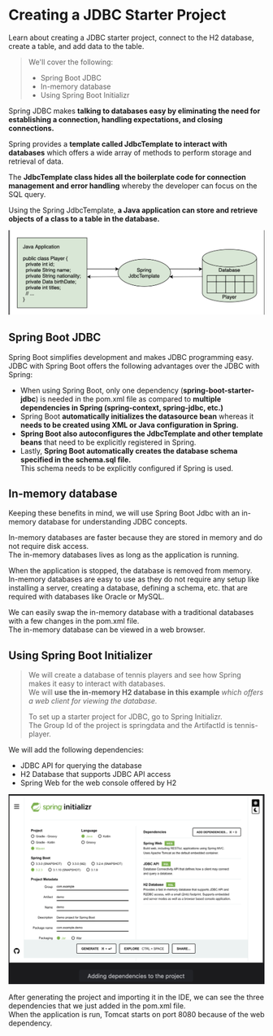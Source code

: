 # Creating a JDBC Starter Project

Learn about creating a JDBC starter project, connect to the H2 database, create a table, and add data to the table.

> We'll cover the following:
>
> - Spring Boot JDBC
> - In-memory database
> - Using Spring Boot Initializr

Spring JDBC makes **talking to databases easy by eliminating the need for establishing a connection, handling expectations, and closing connections.**

Spring provides a **template called JdbcTemplate to interact with databases** which offers a wide array of methods to perform storage and retrieval of data.

The **JdbcTemplate class hides all the boilerplate code for connection management and error handling** whereby the developer can focus on the SQL query.

Using the Spring JdbcTemplate, **a Java application can store and retrieve objects of a class to a table in the database.**

![jdbcTemplate](./images/1-1-jdbcTemplate.png)

## Spring Boot JDBC

Spring Boot simplifies development and makes JDBC programming easy.  
JDBC with Spring Boot offers the following advantages over the JDBC with Spring:

- When using Spring Boot, only one dependency (**spring-boot-starter-jdbc**) is needed in the pom.xml file as compared to **multiple dependencies in Spring (spring-context, spring-jdbc, etc.)**
- Spring Boot **automatically initializes the datasource bean** whereas it **needs to be created using XML or Java configuration in Spring.**
- **Spring Boot also autoconfigures the JdbcTemplate and other template beans** that need to be explicitly registered in Spring.
- Lastly, **Spring Boot automatically creates the database schema specified in the schema.sql file.**  
   This schema needs to be explicitly configured if Spring is used.

## In-memory database

Keeping these benefits in mind, we will use Spring Boot Jdbc with an in-memory database for understanding JDBC concepts.

In-memory databases are faster because they are stored in memory and do not require disk access.  
 The in-memory databases lives as long as the application is running.

When the application is stopped, the database is removed from memory.  
 In-memory databases are easy to use as they do not require any setup like installing a server, creating a database, defining a schema, etc. that are required with databases like Oracle or MySQL.

We can easily swap the in-memory database with a traditional databases with a few changes in the pom.xml file.  
 The in-memory database can be viewed in a web browser.

## Using Spring Boot Initializer

> We will create a database of tennis players and see how Spring makes it easy to interact with databases.  
>  We will **use the in-memory H2 database in this example** _which offers a web client for viewing the database._
>
> To set up a starter project for JDBC, go to Spring Initializr.  
>  The Group Id of the project is springdata and the ArtifactId is tennis-player.

We will add the following dependencies:

- JDBC API for querying the database
- H2 Database that supports JDBC API access
- Spring Web for the web console offered by H2

![adding dependencies to the project](./images/1-2-adding-dependencies-to-the-project.png)

After generating the project and importing it in the IDE, we can see the three dependencies that we just added in the pom.xml file.  
 When the application is run, Tomcat starts on port 8080 because of the web dependency.

